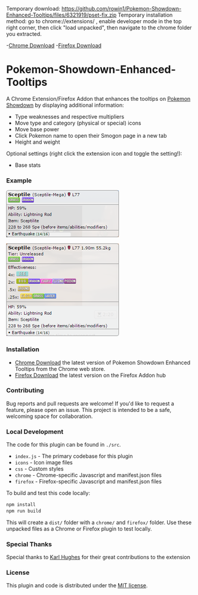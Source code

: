 Temporary download: https://github.com/rowin1/Pokemon-Showdown-Enhanced-Tooltips/files/6321919/pset-fix.zip
Temporary installation method: go to chrome://extensions/ , enable developer mode in the top right corner, then click "load unpacked", then navigate to the chrome folder you extracted.

-[Chrome Download](https://chrome.google.com/webstore/detail/pok%C3%A9mon-showdown-enhanced/ehfemiiogehggdcmnpinokioccpijcfc)
-[Firefox Download](https://addons.mozilla.org/en-US/firefox/addon/pokemonshowdownenhancedtooltip/)

# Pokemon-Showdown-Enhanced-Tooltips
A Chrome Extension/Firefox Addon that enhances the tooltips on [Pokemon Showdown](http://play.pokemonshowdown.com/)  by displaying additional information:

- Type weaknesses and respective multipliers
- Move type and category (physical or special) icons
- Move base power
- Click Pokemon name to open their Smogon page in a new tab
- Height and weight

Optional settings (right click the extension icon and toggle the setting!):
- Base stats

### Example
![Screenshot](/screenshots/screenshot-PS.png)

![Screenshot](/screenshots/screenshot-PSET.png)

### Installation
- [Chrome Download](https://chrome.google.com/webstore/detail/pok%C3%A9mon-showdown-enhanced/ehfemiiogehggdcmnpinokioccpijcfc) the latest version of Pokemon Showdown Enhanced Tooltips from the Chrome web store.
- [Firefox Download](https://addons.mozilla.org/en-US/firefox/addon/pokemonshowdownenhancedtooltip/) the latest version on the Firefox Addon hub

### Contributing
Bug reports and pull requests are welcome!  If you'd like to request a feature, please open an issue.  This project is intended to be a safe, welcoming space for collaboration.

### Local Development
The code for this plugin can be found in `./src`.

- `index.js` - The primary codebase for this plugin
- `icons` - Icon image files
- `css` - Custom styles
- `chrome` - Chrome-specific Javascript and manifest.json files
- `firefox` - Firefox-specific Javascript and manifest.json files

To build and test this code locally:

```bash
npm install
npm run build
```

This will create a `dist/` folder with a `chrome/` and `firefox/` folder. Use these unpacked files as a Chrome or Firefox plugin to test locally.

### Special Thanks
Special thanks to [Karl Hughes](https://github.com/karllhughes) for their great contributions to the extension

### License
This plugin and code is distributed under the [MIT license](https://opensource.org/licenses/MIT).
